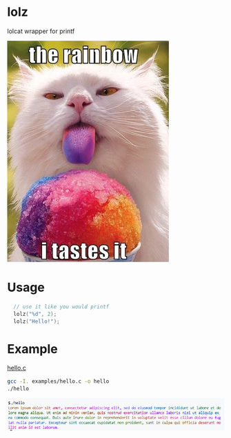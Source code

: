 # lolz
lolcat wrapper for printf

![](https://github.com/bmiddha/lolz/raw/main/img/nom.jpg)

# Usage

```c
  // use it like you would printf
  lolz("%d", 2);
  lolz("Hello!");
```

# Example

[hello.c](./examples/hello.c)

```sh
gcc -I. examples/hello.c -o hello
./hello
```

![](./img/lolz.png)
